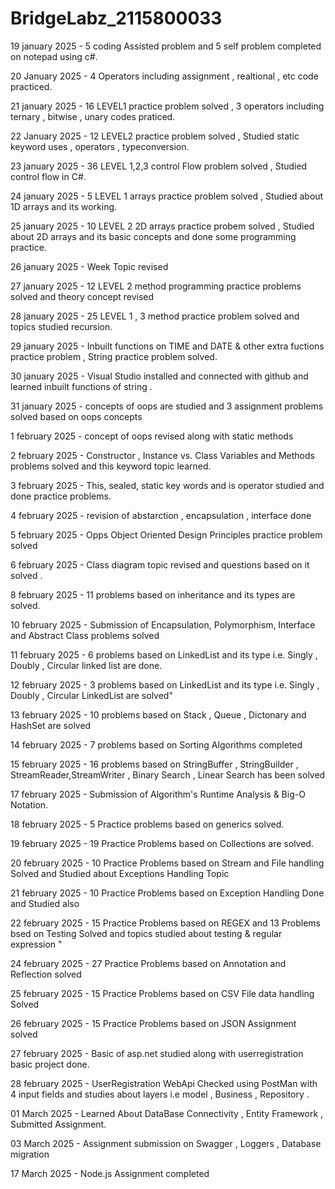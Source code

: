 # BridgeLabz_2115800033

19 january 2025 - 5 coding Assisted problem and 5 self problem completed on notepad using c#. 

20 January 2025 - 4 Operators including assignment , realtional , etc code practiced.

21 january 2025 - 16 LEVEL1 practice problem solved , 3 operators including ternary , bitwise , unary  codes praticed.

22 January 2025 - 12 LEVEL2 practice problem solved , Studied static keyword uses , operators , typeconversion.

23 january 2025 - 36 LEVEL 1,2,3 control Flow problem solved , Studied control flow in C#. 

24 january 2025 - 5 LEVEL 1 arrays practice problem solved  , Studied about 1D arrays and its working.

25 january 2025 - 10 LEVEL 2 2D arrays practice probem solved , Studied about 2D arrays and its basic concepts and done some programming practice.

26 january 2025 - Week Topic revised 

27 january 2025 - 12 LEVEL 2 method programming practice problems solved and theory concept revised

28 january 2025 - 25 LEVEL 1 , 3 method practice problem solved and topics studied recursion. 

29 january 2025 - Inbuilt functions on TIME and DATE & other extra fuctions practice problem ,
String practice problem solved.

30 january 2025 - Visual Studio installed and  connected with github and learned inbuilt functions of string . 

31 january 2025 - concepts of oops are studied and 3 assignment problems solved based on oops concepts

1 february 2025 - concept of oops revised along with static methods

2 february 2025 - Constructor , Instance vs. Class Variables and Methods problems solved and this keyword topic learned.

3 february 2025 - This, sealed, static key words and is operator studied and done practice problems.

4 february 2025 - revision of  abstarction , encapsulation , interface done

5 february 2025 - Opps Object Oriented Design Principles  practice problem solved 

6 february 2025 - Class diagram topic revised and questions based on it solved .

8 february 2025 - 11 problems based on inheritance and its types are solved.

10 february 2025 - Submission of Encapsulation, Polymorphism, Interface and Abstract Class problems solved 

11 february 2025 - 6 problems based on LinkedList and its type i.e. Singly , Doubly , Circular linked list are done.  

12 february 2025 - 3 problems based on LinkedList and its type  i.e. Singly , Doubly , Circular LinkedList are solved"

13 february 2025 - 10 problems based on Stack , Queue , Dictonary and HashSet are solved  

14 february 2025 - 7 problems based on Sorting Algorithms completed 

15 february 2025 - 16 problems based on StringBuffer , StringBuilder , StreamReader,StreamWriter , Binary Search , Linear Search has been solved

17 february 2025 - Submission of Algorithm's Runtime Analysis & Big-O Notation.

18 february 2025 - 5 Practice problems based on generics solved.

19 february 2025 - 19 Practice Problems based on Collections are solved.

20 february 2025 - 10 Practice Problems based on Stream and File handling Solved and Studied about Exceptions Handling Topic

21 february 2025 - 10 Practice Problems based on Exception Handling Done and Studied also 

22 february 2025 - 15 Practice Problems based on REGEX and 13 Problems bsed on Testing Solved and topics studied about testing & regular expression "

24 february 2025 - 27 Practice Problems based on Annotation and Reflection solved

25 february 2025 - 15 Practice Problems based on CSV File data handling Solved

26 february 2025 - 15 Practice Problems based on JSON Assignment solved 

27 february 2025 - Basic of asp.net studied along with userregistration basic project done.

28 february 2025 - UserRegistration WebApi Checked using PostMan with 4 input fields and studies about layers i.e model , Business , Repository .  

01 March 2025 - Learned About DataBase Connectivity , Entity Framework , Submitted Assignment.

03 March 2025 - Assignment submission on Swagger , Loggers , Database migration 

17 March 2025 - Node.js Assignment completed
